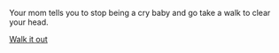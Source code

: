 Your mom tells you to stop being a cry baby and go take a walk to clear your head.

[Walk it out](walk/walkwiththought.md)